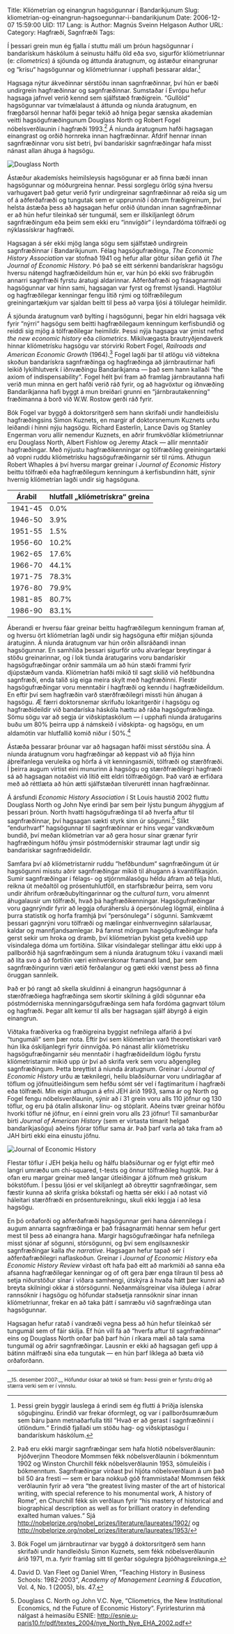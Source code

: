 Title: Klíómetrían og einangrun hagsögunnar í Bandaríkjunum
Slug: kliometrian-og-einangrun-hagsoegunnar-i-bandarikjunum
Date: 2006-12-07 15:59:00
UID: 117
Lang: is
Author: Magnús Sveinn Helgason
Author URL: 
Category: Hagfræði, Sagnfræði
Tags: 

Í þessari grein mun ég fjalla í stuttu máli um þróun hagsögunnar í bandarískum háskólum á seinustu hálfu öld eða svo, sigurför klíómetríunnar (e: _cliometrics_) á sjöunda og áttunda áratugnum, og ástæður einangrunar og “krísu“ hagsögunnar og klíómetríunnar í upphafi þessarar aldar.[^1] 

Hagsaga nýtur ákveðinnar sérstöðu innan sagnfræðinnar, því hún er bæði undirgrein hagfræðinnar og sagnfræðinnar. Sumstaðar í Evrópu hefur hagsaga jafnvel verið kennd sem sjálfstæð fræðigrein. “Gullöld“ hagsögunnar var tvímælalaust á áttunda og níunda áratugnum, en frægðarsól hennar hafði þegar tekið að hníga þegar sænska akademían veitti hagsögufræðingunum Douglass North og Robert Fogel nóbelsverðlaunin í hagfræði 1993.[^2]  Á níunda áratugnum hafði hagsagan einangrast og orðið hornreka innan hagfræðinnar. Afdrif hennar innan sagnfræðinnar voru síst betri, því bandarískir sagnfræðingar hafa misst nánast allan áhuga á hagsögu. 

![Douglass North](257.jpg)

Ástæður akademísks heimilsleysis hagsögunar er að finna bæði innan hagsögunnar og móðurgreina hennar. Þessi sorglegu örlög sýna hversu varhugavert það getur verið fyrir undirgreinar sagnfræðinnar að reiða sig um of á aðferðafræði og tungutak sem er upprunnið í öðrum fræðigreinum, því helsta ástæða þess að hagsagan hefur orðið útundan innan sagnfræðinnar er að hún hefur tileinkað sér tungumál, sem er illskiljanlegt öðrum sagnfræðingum eða þeim sem ekki eru “innvígðir“ í leyndardóma tölfræði og nýklassískrar hagfræði. 

Hagsagan á sér ekki mjög langa sögu sem sjálfstæð undirgrein sagnfræðinnar í Bandaríkjunum. Félag hagsögufræðinga, _The Economic History Association_ var stofnað 1941 og hefur allar götur síðan gefið út _The Journal of Economic History_. Þó það sé eitt sérkenni bandarískrar hagsögu hversu nátengd hagfræðideildum hún er, var hún þó ekki svo frábrugðin annarri sagnfræði fyrstu áratugi aldarinnar. Aðferðafræði og frásagnarmáti hagsögunnar var hinn sami, hagsagan var fyrst og fremst lýsandi. Hagtölur og hagfræðilegar kenningar fengu lítið rými og tölfræðilegum greiningartækjum var sjaldan beitt til þess að varpa ljósi á tölulegar heimildir. 

Á sjöunda áratugnum varð bylting í hagsögunni, þegar hin eldri hagsaga vék fyrir “nýrri“ hagsögu sem beitti hagfræðilegaum kenningum kerfisbundið og reiddi sig mjög á tölfræðilegar heimildir. Þessi nýja hagsaga var ýmist nefnd _the new economic history_ eða _cliometrics_. Mikilvægasta brautryðjendaverk hinnar klíómetrísku hagsögu var stórvirki Robert Fogel, _Railroads and American Economic Growth_ (1964).[^3]  Fogel lagði þar til atlögu við viðtekna skoðun bandarískra sagnfræðinga og hagfræðinga að járnbrautirnar hafi leikið lykilhlutverk í iðnvæðingu Bandaríkjanna — það sem hann kallaði “the axiom of indispensability“. Fogel hélt því fram að framlag járnbrautanna hafi verið mun minna en gert hafði verið ráð fyrir, og að hagvöxtur og iðnvæðing Bandaríkjanna hafi byggt á mun breiðari grunni en “járnbrautakenning“ fræðimanna á borð við W.W. Rostow gerði ráð fyrir.

Bók Fogel var byggð á doktorsritgerð sem hann skrifaði undir handleiðislu hagfræðingsins Simon Kuznets, en margir af doktorsnemum Kuznets urðu leiðandi í hinni nýju hagsögu. Richard Easterlin, Lance Davis og Stanley Engerman voru allir nemendur Kuznets, en aðrir frumkvöðlar klíómetríunnar eru Douglass North, Albert Fishlow og Jeremy Atack — allir menntaðir hagfræðingar. Með nýjustu hagfræðikenningar og tölfræðileg greiningartæki að vopni ruddu klíómetrísku hagsögufræðingarnir sér til rúms. Athugun Robert Whaples á því hversu margar greinar í _Journal of Economic History_ beittu tölfræði eða hagfræðilegum kenningum á kerfisbundinn hátt, sýnir hvernig klíómetrían lagði undir sig hagsöguna.

<table cite="Heimild: Robert Whaples, “A quantitative History of the Journal of Economic History and the Cliometric Revolution“, The Journal of Economic History, Vol. 51, No. 2. (1991), bls 293.">
<thead>
<tr><th>Árabil</th><th>hlutfall „klíómetrískra“ greina</th></tr>
</thead>
<tbody>
<tr><td>1941-45</td><td class="num">0.0%</td></tr>
<tr><td>1946-50</td><td class="num">3.9%</td></tr>
<tr><td>1951-55</td><td class="num">1.5%</td></tr>
<tr><td>1956-60</td><td class="num">10.2%</td></tr>
<tr><td>1962-65</td><td class="num">17.6%</td></tr>
<tr><td>1966-70</td><td class="num">44.1%</td></tr>
<tr><td>1971-75</td><td class="num">78.3%</td></tr>
<tr><td>1976-80</td><td class="num">79.9%</td></tr>
<tr><td>1981-85</td><td class="num">80.7%</td></tr>
<tr><td>1986-90</td><td class="num">83.1%</td></tr>
</tbody>
</table>

Áberandi er hversu fáar greinar beittu hagfræðilegum kenningum framan af, og hversu ört klíómetrían lagði undir sig hagsöguna eftir miðjan sjöunda áratuginn. Á níunda áratugnum var hún orðin allsráðandi innan hagsögunnar. En samhliða þessari sigurför urðu alvarlegar breytingar á stöðu greinarinnar, og í lok tíunda áratugarins voru bandarískir hagsögufræðingar orðnir sammála um að hún stæði frammi fyrir djúpstæðum vanda. Klíómetrían hafði mikið til sagt skilið við hefðbundna sagnfræði, enda talið sig eiga meira skylt með hagfræðinni. Flestir hagsögufræðingar voru menntaðir í hagfræði og kenndu í hagfræðideildum. En eftir því sem hagfræðin varð stærðfræðilegri missti hún áhugan á hagsögu. Æ færri doktorsnemar skrifuðu lokaritgerðir í hagsögu og hagfræðideildir við bandaríska háskóla hættu að ráða hagsögufræðinga. Sömu sögu var að segja úr viðskiptaskólum — í upphafi níunda áratugarins buðu um 80% þeirra upp á námskeið í viðskipta- og hagsögu, en um aldamótin var hlutfallið komið niður í 50%.[^4] 

Ástæða þessarar þróunar var að hagsagan hafði misst sérstöðu sína. Á níunda áratugnum voru hagfræðingar að keppast við að flýja hinn áþreifanlega veruleika og hörfa á vit kenningasmíði, tölfræði og stærðfræði. Í þeirra augum virtist eini munurinn á hagsögu og stærðfræðilegri hagfræði sá að hagsagan notaðist við lítið eitt eldri tölfræðigögn. Það varð æ erfiðara með að réttlæta að hún ætti sjálfstæðan tilverurétt innan hagfræðinnar.

Á ársfundi _Economic History Association_ í St Louis haustið 2002 fluttu Douglass North og John Nye erindi þar sem þeir lýstu þungum áhyggjum af þessari þróun. North hvatti hagsögufræðinga til að hverfa aftur til sagnfræðinnar, því hagsagan sækti styrk sinn úr sögunni.[^5]  Slíkt “endurhvarf“ hagsögunnar til sagnfræðinnar er hins vegar vandkvæðum bundið, því meðan klíómetrían var að gera hosur sínar grænar fyrir hagfræðingum höfðu ýmsir póstmódernískir straumar lagt undir sig bandarískar sagnfræðideildir. 

Samfara því að klíómetristarnir ruddu “hefðbundum“ sagnfræðingum út úr hagsögunni misstu aðrir sagnfræðingar mikið til áhugann á kvantífíkasjón. Sumir sagnfræðingar í félags- og stjórnmálasögu héldu áfram að telja hluti, reikna út meðaltöl og prósentuhlutföll, en starfsbræður þeirra, sem voru undir áhrifum orðræðubyltingarinnar og the _cultural turn_, voru almennt áhugalausir um tölfræði, hvað þá hagfræðikenningar. Hagsögufræðingar voru gagnrýndir fyrir að leggja ofuráherslu á ópersónuleg lögmál, einblína á þurra statistík og horfa framhjá því “persónulega“ í sögunni. Samkvæmt þessari gagnrýni voru tölfræði og mælingar einhvernveginn sálarlausar, kaldar og mannfjandsamlegar. Þá fannst mörgum hagsögufræðingar hafa gerst sekir um hroka og dramb, því klíómetrían þykist geta kveðið upp vísindalega dóma um fortíðina. Slíkar vísindalegar stellingar áttu ekki upp á pallborðið hjá sagnfræðingum sem á níunda áratugnum tóku í vaxandi mæli að líta svo á að fortíðin væri einhverskonar framandi land, þar sem sagnfræðingurinn væri ætíð ferðalangur og gæti ekki vænst þess að finna öruggan sannleik. 

Það er þó rangt að skella skuldinni á einangrun hagsögunnar á stærðfræðiega hagfræðinga sem skortir skilning á gildi sögunnar eða póstmóderniska menningarsögufræðinga sem hafa fordóma gagnvart tölum og hagfræði. Þegar allt kemur til alls ber hagsagan sjálf ábyrgð á eigin einangrun.

Viðtaka fræðiverka og fræðigreina byggist nefnilega alfarið á því “tungumáli“ sem þær nota. Eftir því sem klíómetrían varð theoretískari varð hún líka óskiljanlegri fyrir óinnvígða. Þó nánast allir klíómetrísku hagsögufræðingarnir séu menntaðir í hagfræðideildum lögðu fyrstu klíómetristarnir mikið upp úr því að skrifa verk sem voru aðgengileg sagnfræðingum. Þetta breyttist á níunda áratugnum. Greinar í _Journal of Economic History_ urðu æ tæknilegri, heilu blaðsíðurnar voru undirlagðar af töflum og jöfnuútleiðingum sem hefðu sómt sér vel í fagtímaritum í hagfræði eða tölfræði. Mín eigin athugun á efni JEH árið 1993, sama ár og North og Fogel fengu nóbelsverðlaunin, sýnir að í 31 grein voru alls 110 jöfnur og 130 töflur, og eru þá ótalin allskonar línu- og stöplarit. Aðeins tvær greinar höfðu hvorki töflur né jöfnur, en í einni grein voru alls 23 jöfnur! Til samanburðar birti _Journal of American History_ (sem er virtasta tímarit helgað bandaríkjasögu) aðeins fjórar töflur sama ár. Það þarf varla að taka fram að JAH birti ekki eina einustu jöfnu.

![Journal of Economic History](259.jpg)

Flestar töflur í JEH þekja heilu og hálfu blaðsíðurnar og er fylgt eftir með langri umræðu um chi-squared, t-tests og önnur tölfræðileg hugtök. Þar á ofan eru margar greinar með langar útleiðingar á jöfnum með grískum bókstöfum. Í þessu ljósi er vel skiljanlegt að óbreyttir sagnfræðingar, sem fæstir kunna að skrifa gríska bókstafi og hætta sér ekki í að notast við háleitari stærðfræði en prósentureikningu, skuli ekki leggja í að lesa hagsögu.

En þó orðaforði og aðferðafræði hagsögunnar geri hana óárennilega í augum annarra sagnfræðinga er það frásagnarmáti hennar sem hefur gert mest til þess að einangra hana. Margir hagsögufræðingar hafa nefnilega misst sjónar af sögunni, stórsögunni, og því sem engilsaxneskir sagnfræðingar kalla _the narrative_. Hagsagan hefur tapað sér í aðferðafræðilegri naflaskoðun. Greinar í _Journal of Economic History_ eða _Economic History Review_ virðast oft hafa það eitt að markmiði að sanna eða afsanna hagfræðilegar kenningar og of oft gera þær enga tilraun til þess að setja niðurstöður sínar í víðara samhengi, útskýra á hvaða hátt þær kunni að breyta skilningi okkar á stórsögunni. Neðanmálsgreinar vísa iðulega í aðrar rannsóknir í hagsögu og höfundar staðsetja rannsóknir sínar innan klíómetríunnar, frekar en að taka þátt í samræðu við sagnfræðinga utan hagsögunnar.

Hagsagan hefur ratað í vandræði vegna þess að hún hefur tileinkað sér tungumál sem of fáir skilja. Ef hún vill fá að “hverfa aftur til sagnfræðinnar“ eins og Douglass North orðar það þarf hún í ríkara mæli að tala sama tungumál og aðrir sagnfræðingar. Lausnin er ekki að hagsagan gefi upp á bátinn málfræði sína eða tungutak — en hún þarf líklega að bæta við orðaforðann.

---

<small class="blurb">
__15. desember 2007:__ Höfundur óskar að tekið sé fram: Þessi grein er fyrstu drög að stærra verki sem er í vinnslu.
</small>


[^1]: Þessi grein byggir lauslega á erindi sem ég flutti á Þriðja íslenska söguþinginu. Erindið var frekar óformlegt, og var í pallborðsumræðum sem báru þann metnaðarfulla titil “Hvað er að gerast í sagnfræðinni í útlöndum.“ Erindið fjallaði um stöðu hag- og viðskiptasögu í bandarískum háskólum.  
[^2]: Það eru ekki margir sagnfræðingar sem hafa hlotið nóbelsverðlaunin: Þjóðverjinn Theodore Mommsen fékk nóbelsverðlaunin í bókmenntum 1902 og Winston Churchill fékk nóbelsverðlaunin 1953, sömuleiðis í bókmenntum. Sagnfræðingar virðast því hljóta nóbelsverðlaun á um það bil 50 ára fresti — sem er bara nokkuð góð frammistaða! Mommsen fékk verðlaunin fyrir að vera “the greatest living master of the art of historical writing, with special reference to his monumental work, A history of Rome“, en Churchill fékk sín verðlaun fyrir “his mastery of historical and biographical description as well as for brilliant oratory in defending exalted human values.“ Sjá http://nobelprize.org/nobel_prizes/literature/laureates/1902/ og http://nobelprize.org/nobel_prizes/literature/laureates/1953/
[^3]: Bók Fogel um járnbrautirnar var byggð á doktorsritgerð sem hann skrifaði undir handleiðslu Simon Kuznets, sem fékk nóbelsverðlaunin árið 1971, m.a. fyrir framlag sitt til gerðar sögulegra þjóðhagsreikninga. 
[^4]: David D. Van Fleet og Daniel Wren, “Teaching History in Business Schools: 1982-2003“, _Academy of Management Learning & Education_, Vol. 4, No. 1 (2005), bls. 47.
[^5]: Douglass C. North og John V.C. Nye, “Cliometrics, the New Institutional Economics, nd the Future of Economic History“. Fyrirlesturinn má nálgast á heimasíðu ESNIE: http://esnie.u-paris10.fr/pdf/textes_2004/nye_North_Nye_EHA_2002.pdf

